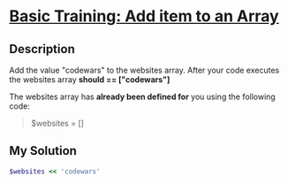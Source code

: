 # [Basic Training: Add item to an Array ](https://www.codewars.com/kata/511f0fe64ae8683297000001)

## Description
Add the value "codewars" to the websites array.
After your code executes the websites array **should == ["codewars"]**

The websites array has **already been defined for** you using the following code:

> $websites = []

## My Solution
```ruby
$websites << 'codewars'
```
